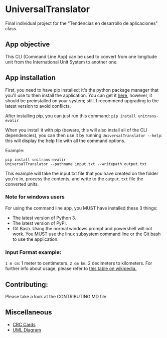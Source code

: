 # UniversalTranslator

Final individual project for the "Tendencias en desarrollo de aplicaciones" class.

## App objective

This CLI (Command Line App) can be used to convert from one longitude unit from the International Unit System to another one.

## App installation

First, you need to have pip installed; it's the python package manager that you'll use to then install the application. You can get it [here](https://www.liquidweb.com/kb/install-pip-windows/), however, it should be preinstalled on your system; still, I recommend upgrading to the latest version to avoid conflicts.

After installing pip, you can just run this command: `pip install unitrans-evalir`

When you install it with pip (beware, this will also install all of the CLI dependencies), you can then use it by running `UniversalTranslator --help`: this will display the help file with all the command options.

Example:

```
pip install unitrans-evalir
UniversalTranslator --pathname input.txt --writepath output.txt
```

This example will take the input.txt file that you have created on the folder you're in, process the contents, and write to the `output.txt` file the converted units.

### Note for windows users

For using the command line app, you MUST have installed these 3 things:

- The latest version of Python 3.
- The latest version of PyPI.
- Git Bash.
  Using the normal windows prompt and powershell will not work. You MUST use the linux subsystem command line or the Git bash to use the application.

### Input Format example:

`1 m cm`: 1 meter to centimeters.
`2 dm km`: 2 decimeters to kilometers.
For further info about usage, please refer to [this table on wikipedia.](https://en.wikipedia.org/wiki/Metre)

## Contributing:

Please take a look at the CONTRIBUTING.MD file.

## Miscellaneous

- [CRC Cards](https://www.dropbox.com/s/ziuwpm2cyhquio0/CRC%20responsiblity.png?dl=0)
- [UML Diagram](https://www.dropbox.com/s/634thy9jduy5mgd/UML%20Diagram.png?dl=0)
